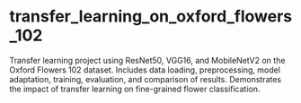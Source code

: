 # transfer_learning_on_oxford_flowers_102
Transfer learning project using ResNet50, VGG16, and MobileNetV2 on the Oxford Flowers 102 dataset. Includes data loading, preprocessing, model adaptation, training, evaluation, and comparison of results. Demonstrates the impact of transfer learning on fine-grained flower classification.
